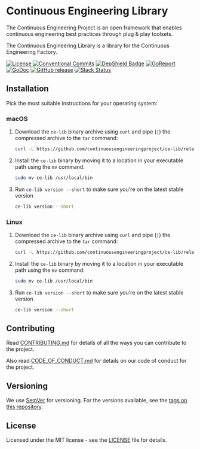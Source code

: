 # Continuous Engineering Library
The Continuous Engineering Project is an open framework that enables continuous engineering best practices through plug & play toolsets.

The Continuous Engineering Library is a library for the Continuous Engineering Factory.

[![License](https://img.shields.io/github/license/ContinuousEngineeringProject/ce-lib)](https://github.com/ContinuousEngineeringProject/ce-lib/blob/master/LICENSE)
[![Conventional Commits](https://img.shields.io/badge/Conventional%20Commits-1.0.0-yellow.svg)](https://conventionalcommits.org)
[![DepShield Badge](https://depshield.sonatype.org/badges/ContinuousEngineeringProject/ce-lib/depshield.svg)](https://depshield.github.io)
[![GoReport](https://goreportcard.com/badge/github.com/ContinuousEngineeringProject/ce-lib)](https://goreportcard.com/report/github.com/ContinuousEngineeringProject/ce-lib)
[![GoDoc](https://godoc.org/github.com/ContinuousEngineeringProject/ce-lib?status.svg)](https://godoc.org/github.com/ContinuousEngineeringProject/ce-lib)
[![GitHub release](https://img.shields.io/github/v/release/ContinuousEngineeringProject/ce-lib?include_prereleases)](https://github.com/ContinuousEngineeringProject/ce-lib/releases/latest)
[![Slack Status](https://img.shields.io/badge/slack-join_chat-white.svg?logo=slack&style=social)](https://continuousengproject.slack.com)


## Installation

Pick the most suitable instructions for your operating system:

### macOS

1. Download the `ce-lib` binary archive using `curl` and pipe (`|`) the compressed archive to
   the `tar` command:
   
   ```sh
   curl -L https://github.com/continuousengineeringproject/ce-lib/releases/latest/download/ce-lib-darwin-amd64.tar.gz | tar xzv 
    ```

1. Install the `ce-lib` binary by moving it to a location in your executable path using the `mv` command:

   ```sh
   sudo mv ce-lib /usr/local/bin
    ```

1. Run `ce-lib version --short` to make sure you're on the latest stable version

   ```sh
   ce-lib version --short
   ```

### Linux

1. Download the `ce-lib` binary archive using `curl` and pipe (`|`) the compressed archive to
   the `tar` command:

   ```sh
   curl -L https://github.com/continuousengineeringproject/ce-lib/releases/latest/download/ce-lib-linux-amd64.tar.gz | tar xzv 
    ```

1. Install the `ce-lib` binary by moving it to a location in your executable path using the `mv` command:

   ```sh
   sudo mv ce-lib /usr/local/bin
    ```

1. Run `ce-lib version --short` to make sure you're on the latest stable version

   ```sh
   ce-lib version --short
   ```
   
<!-- TODO: Add project usage
## Usage

Use examples liberally, and show the expected output if you can. It's helpful to have inline the smallest example of usage that you can demonstrate, while providing links to more sophisticated examples if they are too long to reasonably include in the README.

```go

```
-->

<!-- TODO: Add link to the roadmap in the project knowledge base.
## Roadmap

If you have ideas for releases in the future, it is a good idea to list them here.
-->


## Contributing

Read [CONTRIBUTING.md][CONTRIB] for details of all the ways you can contribute to the project.

Also read [CODE_OF_CONDUCT.md][COC] for details on our code of conduct for the project.


## Versioning

We use [SemVer][SEMVER] for versioning. For the versions available, see the [tags on this repository][REPOTAGS].


## License

Licensed under the MIT license - see the [LICENSE][LICENSE] file for details.


[LICENSE]: LICENSE
[SEMVER]: http://semver.org/
[COC]: CODE_OF_CONDUCT.md
[CONTRIB]: CONTRIBUTING.md
[REPOTAGS]: https://github.com/continuousengineeringproject/ce-lib/tags